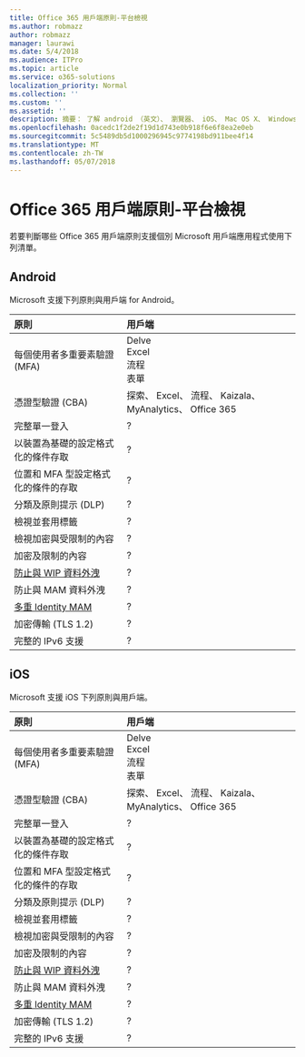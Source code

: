 ```yaml
---
title: Office 365 用戶端原則-平台檢視
ms.author: robmazz
author: robmazz
manager: laurawi
ms.date: 5/4/2018
ms.audience: ITPro
ms.topic: article
ms.service: o365-solutions
localization_priority: Normal
ms.collection: ''
ms.custom: ''
ms.assetid: ''
description: 摘要： 了解 android （英文）、 瀏覽器、 iOS、 Mac OS X、 Windows 及 Windows Mobile 所支援的 Office 365 用戶端原則。
ms.openlocfilehash: 0acedc1f2de2f19d1d743e0b918f6e6f8ea2e0eb
ms.sourcegitcommit: 5c5489db5d1000296945c9774198bd911bee4f14
ms.translationtype: MT
ms.contentlocale: zh-TW
ms.lasthandoff: 05/07/2018
---
```

# <a name="office-365-client-policies---platform-view"></a>Office 365 用戶端原則-平台檢視
若要判斷哪些 Office 365 用戶端原則支援個別 Microsoft 用戶端應用程式使用下列清單。

## <a name="android"></a>Android
Microsoft 支援下列原則與用戶端 for Android。

|**原則**|**用戶端**|
|:-----|:-----|
| 每個使用者多重要素驗證 (MFA) | Delve <br> Excel <br> 流程 <br> 表單|
| 憑證型驗證 (CBA) | 探索、 Excel、 流程、 Kaizala、 MyAnalytics、 Office 365|
| 完整單一登入 | ? | ? | ? | ? | ? | ? | ? |
| 以裝置為基礎的設定格式化的條件存取 | ? | ? | ? | ? | ? | ? | ? |
| 位置和 MFA 型設定格式化的條件的存取 | ? | ? | ? | ? | ? | ? | ? |
| 分類及原則提示 (DLP) | ? | ? | ? | ? | ? | ? | ? |
| 檢視並套用標籤 | ? | ? | ? | ? | ? | ? | ? |
| 檢視加密與受限制的內容 | ? | ? | ? | ? | ? | ? | ? |
| 加密及限制的內容 | ? | ? | ? | ? | ? | ? | ? |
| [防止與 WIP 資料外洩](https://docs.microsoft.com/en-us/windows/security/information-protection/windows-information-protection/protect-enterprise-data-using-wip) | ? | ? | ? | ? | ? | ? | ? |
| 防止與 MAM 資料外洩 | ? | ? | ? | ? | ? | ? | ? |
| [多重 Identity MAM](https://docs.microsoft.com/en-us/enterprise-mobility-security/solutions/fasttrack-how-to-use-apps-with-multi-identity-support) | ? | ? | ? | ? | ? | ? | ? |
| 加密傳輸 (TLS 1.2) | ? | ? | ? | ? | ? | ? | ? |
| 完整的 IPv6 支援 | ? | ? | ? | ? | ? | ? | ? |

## <a name="ios"></a>iOS
Microsoft 支援 iOS 下列原則與用戶端。

|**原則**|**用戶端**|
|:-----|:-----|
| 每個使用者多重要素驗證 (MFA) | Delve <br> Excel <br> 流程 <br> 表單|
| 憑證型驗證 (CBA) | 探索、 Excel、 流程、 Kaizala、 MyAnalytics、 Office 365|
| 完整單一登入 | ? | ? | ? | ? | ? | ? | ? |
| 以裝置為基礎的設定格式化的條件存取 | ? | ? | ? | ? | ? | ? | ? |
| 位置和 MFA 型設定格式化的條件的存取 | ? | ? | ? | ? | ? | ? | ? |
| 分類及原則提示 (DLP) | ? | ? | ? | ? | ? | ? | ? |
| 檢視並套用標籤 | ? | ? | ? | ? | ? | ? | ? |
| 檢視加密與受限制的內容 | ? | ? | ? | ? | ? | ? | ? |
| 加密及限制的內容 | ? | ? | ? | ? | ? | ? | ? |
| [防止與 WIP 資料外洩](https://docs.microsoft.com/en-us/windows/security/information-protection/windows-information-protection/protect-enterprise-data-using-wip) | ? | ? | ? | ? | ? | ? | ? |
| 防止與 MAM 資料外洩 | ? | ? | ? | ? | ? | ? | ? |
| [多重 Identity MAM](https://docs.microsoft.com/en-us/enterprise-mobility-security/solutions/fasttrack-how-to-use-apps-with-multi-identity-support) | ? | ? | ? | ? | ? | ? | ? |
| 加密傳輸 (TLS 1.2) | ? | ? | ? | ? | ? | ? | ? |
| 完整的 IPv6 支援 | ? | ? | ? | ? | ? | ? | ? |